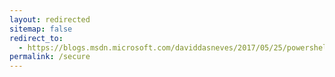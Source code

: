 ```yaml
---
layout: redirected
sitemap: false
redirect_to:
  - https://blogs.msdn.microsoft.com/daviddasneves/2017/05/25/powershell-security-at-enterprise-customers
permalink: /secure
---
```

